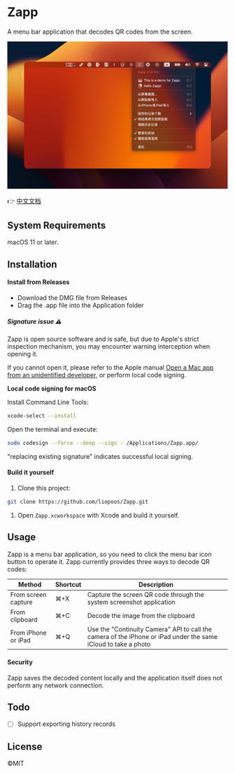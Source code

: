 # Zapp

A menu bar application that decodes QR codes from the screen.

![screenshot_cn](https://raw.githubusercontent.com/liopoos/Zapp/master/Screenshots/screenshot_cn.png)

👉 [中文文档](https://github.com/liopoos/Zapp/blob/master/README_cn.md)

## System Requirements

macOS 11 or later.

## Installation

#### Install from Releases

- Download the DMG file from Releases
- Drag the .app file into the Application folder

##### Signature issue ⚠️

Zapp is open source software and is safe, but due to Apple's strict inspection mechanism, you may encounter warning interception when opening it.

If you cannot open it, please refer to the Apple manual [Open a Mac app from an unidentified developer](https://support.apple.com/en-us/guide/mac-help/mh40616/mac), or perform local code signing.

**Local code signing for macOS**

Install Command Line Tools:

```bash
xcode-select --install
```

Open the terminal and execute:

```bash
sudo codesign --force --deep --sign - /Applications/Zapp.app/
```

"replacing existing signature" indicates successful local signing.

#### Build it yourself

1. Clone this project:

```bash
git clone https://github.com/liopoos/Zapp.git
```

1. Open `Zapp.xcworkspace` with Xcode and build it yourself.

## Usage

Zapp is a menu bar application, so you need to click the menu bar icon button to operate it. Zapp currently provides three ways to decode QR codes:

| Method              | Shortcut | Description                                                  |
| ------------------- | -------- | ------------------------------------------------------------ |
| From screen capture | ⌘+X      | Capture the screen QR code through the system screenshot application |
| From clipboard      | ⌘+C      | Decode the image from the clipboard                          |
| From iPhone or iPad | ⌘+Q      | Use the "Continuity Camera" API to call the camera of the iPhone or iPad under the same iCloud to take a photo |

#### Security

Zapp saves the decoded content locally and the application itself does not perform any network connection.

## Todo

- [ ]  Support exporting history records

## License

©MIT
